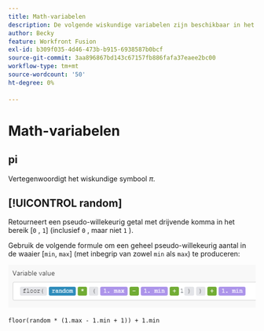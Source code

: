 ```yaml
---
title: Math-variabelen
description: De volgende wiskundige variabelen zijn beschikbaar in het  [!DNL Adobe Workfront Fusion mapping]  paneel.
author: Becky
feature: Workfront Fusion
exl-id: b309f035-4d46-473b-b915-6938587b0bcf
source-git-commit: 3aa896867bd143c67157fb886fafa37eaee2bc00
workflow-type: tm+mt
source-wordcount: '50'
ht-degree: 0%

---
```


# Math-variabelen

## pi

Vertegenwoordigt het wiskundige symbool $\pi$.

## [!UICONTROL random]

Retourneert een pseudo-willekeurig getal met drijvende komma in het bereik [`0` , `1`] (inclusief `0` , maar niet `1` ).

Gebruik de volgende formule om een geheel pseudo-willekeurig aantal in de waaier [`min`, `max`] (met inbegrip van zowel `min` als `max`) te produceren:

![ Willekeurig ](assets/math-variable-random-350x61.png)

```
floor(random * (1.max - 1.min + 1)) + 1.min
```
